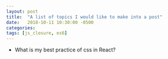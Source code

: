 ```yaml
---
layout: post
title:  "A list of topics I would like to make into a post"
date:   2018-10-11 10:30:00 -0500
categories:
tags: [js_closure, es6]
---
```


* What is my best practice of css in React?
